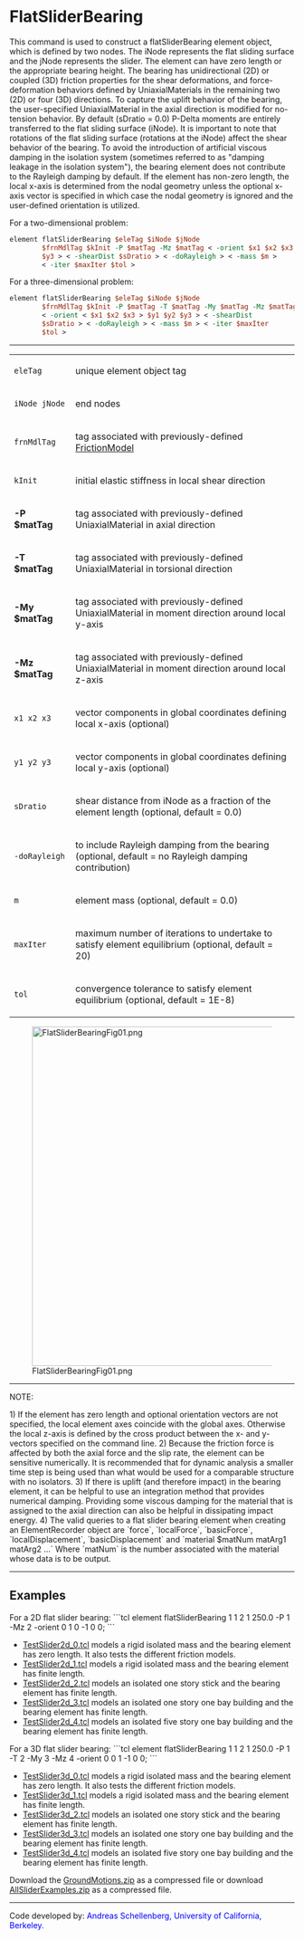 # FlatSliderBearing

<p>This command is used to construct a flatSliderBearing element object,
which is defined by two nodes. The iNode represents the flat sliding
surface and the jNode represents the slider. The element can have zero
length or the appropriate bearing height. The bearing has unidirectional
(2D) or coupled (3D) friction properties for the shear deformations, and
force-deformation behaviors defined by UniaxialMaterials in the
remaining two (2D) or four (3D) directions. To capture the uplift
behavior of the bearing, the user-specified UniaxialMaterial in the
axial direction is modified for no-tension behavior. By default (sDratio
= 0.0) P-Delta moments are entirely transferred to the flat sliding
surface (iNode). 
It is important to note that rotations of the flat
sliding surface (rotations at the iNode) affect the shear behavior of
the bearing. To avoid the introduction of artificial viscous damping in
the isolation system (sometimes referred to as "damping leakage in the
isolation system"), the bearing element does not contribute to the
Rayleigh damping by default. If the element has non-zero length, the
local x-axis is determined from the nodal geometry unless the optional
x-axis vector is specified in which case the nodal geometry is ignored
and the user-defined orientation is utilized.

<p>For a two-dimensional problem:</p>

```tcl
element flatSliderBearing $eleTag $iNode $jNode
        $frnMdlTag $kInit -P $matTag -Mz $matTag < -orient $x1 $x2 $x3 $y1 $y2
        $y3 > < -shearDist $sDratio > < -doRayleigh > < -mass $m >
        < -iter $maxIter $tol >
```

<p>For a three-dimensional problem:</p>

```tcl
element flatSliderBearing $eleTag $iNode $jNode
        $frnMdlTag $kInit -P $matTag -T $matTag -My $matTag -Mz $matTag
        < -orient < $x1 $x2 $x3 > $y1 $y2 $y3 > < -shearDist
        $sDratio > < -doRayleigh > < -mass $m > < -iter $maxIter
        $tol >
```

<hr />
<table>
<tbody>
<tr class="odd">
<td><code class="parameter-table-variable">eleTag</code></td>
<td><p>unique element object tag</p></td>
</tr>
<tr class="even">
<td><p><code class="parameter-table-variable">iNode jNode</code></p></td>
<td><p>end nodes</p></td>
</tr>
<tr class="odd">
<td><code class="parameter-table-variable">frnMdlTag</code></td>
<td><p>tag associated with previously-defined <a
href="http://opensees.berkeley.edu/wiki/index.php/FrictionModel_Command">FrictionModel</a></p></td>
</tr>
<tr class="even">
<td><code class="parameter-table-variable">kInit</code></td>
<td><p>initial elastic stiffness in local shear direction</p></td>
</tr>
<tr class="odd">
<td><p><strong>-P $matTag</strong></p></td>
<td><p>tag associated with previously-defined UniaxialMaterial in axial
direction</p></td>
</tr>
<tr class="even">
<td><p><strong>-T $matTag</strong></p></td>
<td><p>tag associated with previously-defined UniaxialMaterial in
torsional direction</p></td>
</tr>
<tr class="odd">
<td><p><strong>-My $matTag</strong></p></td>
<td><p>tag associated with previously-defined UniaxialMaterial in moment
direction around local y-axis</p></td>
</tr>
<tr class="even">
<td><p><strong>-Mz $matTag</strong></p></td>
<td><p>tag associated with previously-defined UniaxialMaterial in moment
direction around local z-axis</p></td>
</tr>
<tr class="odd">
<td><p><code class="parameter-table-variable">x1 x2 x3</code></p></td>
<td><p>vector components in global coordinates defining local x-axis
(optional)</p></td>
</tr>
<tr class="even">
<td><p><code class="parameter-table-variable">y1 y2 y3</code></p></td>
<td><p>vector components in global coordinates defining local y-axis
(optional)</p></td>
</tr>
<tr class="odd">
<td><code class="parameter-table-variable">sDratio</code></td>
<td><p>shear distance from iNode as a fraction of the element length
(optional, default = 0.0)</p></td>
</tr>
<tr class="even">
<td><p><code class="parameter-table-flag">-doRayleigh</code></p></td>
<td><p>to include Rayleigh damping from the bearing (optional, default =
no Rayleigh damping contribution)</p></td>
</tr>
<tr class="odd">
<td><code class="parameter-table-variable">m</code></td>
<td><p>element mass (optional, default = 0.0)</p></td>
</tr>
<tr class="even">
<td><code class="parameter-table-variable">maxIter</code></td>
<td><p>maximum number of iterations to undertake to satisfy element
equilibrium (optional, default = 20)</p></td>
</tr>
<tr class="odd">
<td><code class="parameter-table-variable">tol</code></td>
<td><p>convergence tolerance to satisfy element equilibrium (optional,
default = 1E-8)</p></td>
</tr>
</tbody>
</table>
<figure>
<img src="/OpenSeesRT/contrib/static/FlatSliderBearingFig01.png" title="FlatSliderBearingFig01.png"
width="600" alt="FlatSliderBearingFig01.png" />
<figcaption aria-hidden="true">FlatSliderBearingFig01.png</figcaption>
</figure>

<hr />

<p>NOTE:</p>
1) If the element has zero length and optional orientation vectors
  are not specified, the local element axes coincide with the global axes.
  Otherwise the local z-axis is defined by the cross product between the
  x- and y-vectors specified on the command line.
2) Because the friction force is affected by both the axial force and
  the slip rate, the element can be sensitive numerically. It is
  recommended that for dynamic analysis a smaller time step is being used
  than what would be used for a comparable structure with no
  isolators.
3) If there is uplift (and therefore impact) in the bearing element,
  it can be helpful to use an integration method that provides numerical
  damping. Providing some viscous damping for the material that is
  assigned to the axial direction can also be helpful in dissipating
  impact energy.
4) The valid queries to a flat slider bearing element when creating
  an ElementRecorder object are `force`, `localForce`, `basicForce`,
  `localDisplacement`, `basicDisplacement` and `material $matNum matArg1 matArg2 ...` 
  Where `matNum` is the number associated with the material
  whose data is to be output.

<hr />

## Examples

<p>For a 2D flat slider bearing: 
```tcl
element flatSliderBearing 1 1 2 1 250.0 -P 1 -Mz 2 -orient 0 1 0 -1 0 0;
```

<ul>
<li><a href="TestSlider2d_0.tcl" title="wikilink">TestSlider2d_0.tcl</a>
models a rigid isolated mass and the bearing element has zero length. It
also tests the different friction models.</li>
<li><a href="TestSlider2d_1.tcl" title="wikilink">TestSlider2d_1.tcl</a>
models a rigid isolated mass and the bearing element has finite
length.</li>
<li><a href="TestSlider2d_2.tcl" title="wikilink">TestSlider2d_2.tcl</a>
models an isolated one story stick and the bearing element has finite
length.</li>
<li><a href="TestSlider2d_3.tcl" title="wikilink">TestSlider2d_3.tcl</a>
models an isolated one story one bay building and the bearing element
has finite length.</li>
<li><a href="TestSlider2d_4.tcl" title="wikilink">TestSlider2d_4.tcl</a>
models an isolated five story one bay building and the bearing element
has finite length.</li>
</ul>

<p>For a 3D flat slider bearing: 
```tcl
element flatSliderBearing 1 1 2 1 250.0 -P 1 -T 2 -My 3 -Mz 4 -orient 0 0 1 -1 0 0;
```

<ul>
<li><a href="TestSlider3d_0.tcl" title="wikilink">TestSlider3d_0.tcl</a>
models a rigid isolated mass and the bearing element has zero length. It
also tests the different friction models.</li>
<li><a href="TestSlider3d_1.tcl" title="wikilink">TestSlider3d_1.tcl</a>
models a rigid isolated mass and the bearing element has finite
length.</li>
<li><a href="TestSlider3d_2.tcl" title="wikilink">TestSlider3d_2.tcl</a>
models an isolated one story stick and the bearing element has finite
length.</li>
<li><a href="TestSlider3d_3.tcl" title="wikilink">TestSlider3d_3.tcl</a>
models an isolated one story one bay building and the bearing element
has finite length.</li>
<li><a href="TestSlider3d_4.tcl" title="wikilink">TestSlider3d_4.tcl</a>
models an isolated five story one bay building and the bearing element
has finite length.</li>
</ul>
<p>Download the <a href="Media:GroundMotions.zip"
title="wikilink">GroundMotions.zip</a> as a compressed file or download
<a href="Media:AllSliderExamples.zip"
title="wikilink">AllSliderExamples.zip</a> as a compressed file.</p>

<hr />
<p>Code developed by: <span style="color:blue"> Andreas
Schellenberg, University of California, Berkeley. </span></p>

